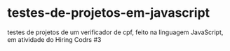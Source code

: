 # testes-de-projetos-em-javascript

testes de projetos de um verificador de cpf, feito na linguagem JavaScript, em atividade do Hiring Codrs #3
